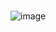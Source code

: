 
# 
![image](https://github.com/Davi-OS/CSharp/assets/112199758/96a45929-3dc1-49a8-bbc5-66db8393281e)